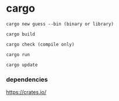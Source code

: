# cargo

```
cargo new guess --bin (binary or library)

cargo build

cargo check (compile only)

cargo run

cargo update
```

### dependencies

https://crates.io/

